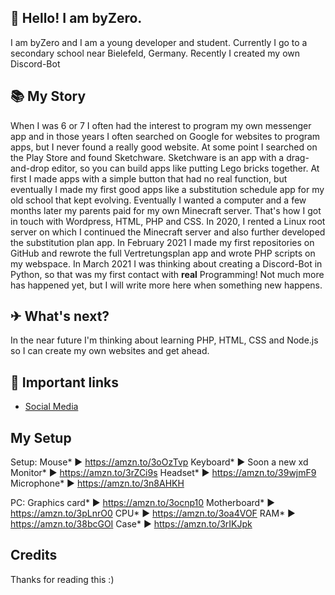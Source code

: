 
## 👋 Hello! I am byZero.
I am byZero and I am a young developer and student. Currently I go to a secondary school near Bielefeld, Germany. Recently I created my own Discord-Bot
## 📚 My Story
When I was 6 or 7 I often had the interest to program my own messenger app and in those years I often searched on Google for websites to program apps, but I never found a really good website. At some point I searched on the Play Store and found Sketchware. Sketchware is an app with a drag-and-drop editor, so you can build apps like putting Lego bricks together. At first I made apps with a simple button that had no real function, but eventually I made my first good apps like a substitution schedule app for my old school that kept evolving. Eventually I wanted a computer and a few months later my parents paid for my own Minecraft server. That's how I got in touch with Wordpress, HTML, PHP and CSS. In 2020, I rented a Linux root server on which I continued the Minecraft server and also further developed the substitution plan app. In February 2021 I made my first repositories on GitHub and rewrote the full Vertretungsplan app and wrote PHP scripts on my webspace. In March 2021 I was thinking about creating a Discord-Bot in Python, so that was my first contact with **real** Programming! Not much more has happened yet, but I will write more here when something new happens.
## ✈ What's next?
In the near future I'm thinking about learning PHP, HTML, CSS and Node.js so I can create my own websites and get ahead. 
## 🔗 Important links
- [Social Media](https://byzer0.ml)
## My Setup
Setup:
Mouse* ► https://amzn.to/3oOzTvp
Keyboard* ► Soon a new xd
Monitor* ► https://amzn.to/3rZCi9s
Headset* ► https://amzn.to/39wjmF9
Microphone* ► https://amzn.to/3n8AHKH

PC:
Graphics card* ► https://amzn.to/3ocnp10
Motherboard* ► https://amzn.to/3pLnrO0
CPU* ► https://amzn.to/3oa4VOF
RAM* ► https://amzn.to/38bcGOI
Case* ► https://amzn.to/3rIKJpk
## Credits
Thanks for reading this :)
